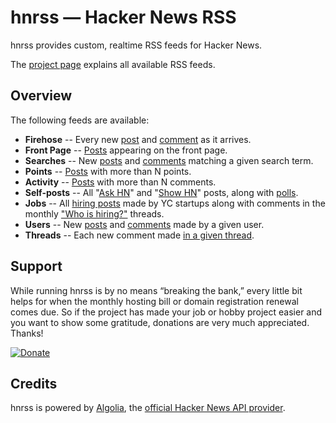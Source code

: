 hnrss — Hacker News RSS
========================

hnrss provides custom, realtime RSS feeds for Hacker News.

The [project page](http://hnrss.org/) explains all available RSS feeds.

Overview
--------

The following feeds are available:

- **Firehose** -- Every new [post](https://hnrss.org/newest) and [comment](https://hnrss.org/newcomments) as it arrives.
- **Front Page** -- [Posts](https://hnrss.org/frontpage) appearing on the front page.
- **Searches** -- New [posts](https://hnrss.org/newest?q=git) and [comments](https://hnrss.org/newcomments?q=django) matching a given search term.
- **Points** -- [Posts](https://hnrss.org/newest?points=300) with more than N points.
- **Activity** -- [Posts](https://hnrss.org/newest?comments=250) with more than N comments.
- **Self-posts** -- All "[Ask HN][]" and "[Show HN][]" posts, along with [polls][].
- **Jobs** -- All [hiring posts][jobs] made by YC startups along with comments in the monthly ["Who is hiring?"][whoishiring] threads.
- **Users** -- New [posts](https://hnrss.org/submitted?id=tokenadult) and [comments](https://hnrss.org/threads?id=tptacek) made by a given user.
- **Threads** -- Each new comment made [in a given thread](https://hnrss.org/item?id=7864813).

[Hacker News]: https://news.ycombinator.com/
[Ask HN]: https://hnrss.org/ask
[Show HN]: https://hnrss.org/show
[polls]: https://hnrss.org/polls
[jobs]: https://hnrss.org/jobs
[whoishiring]: https://hnrss.org/whoishiring/jobs

Support
-------

While running hnrss is by no means “breaking the bank,” every little
bit helps for when the monthly hosting bill or domain registration
renewal comes due. So if the project has made your job or hobby
project easier and you want to show some gratitude, donations are very
much appreciated. Thanks!

[![Donate](https://img.shields.io/badge/Donate-PayPal-green.svg)](https://www.paypal.com/cgi-bin/webscr?cmd=_s-xclick&hosted_button_id=ZP9Q7QUNS3QYY)

Credits
-------

hnrss is powered by [Algolia](https://hn.algolia.com/api), the
[official Hacker News API provider](https://news.ycombinator.com/item?id=7547578).
